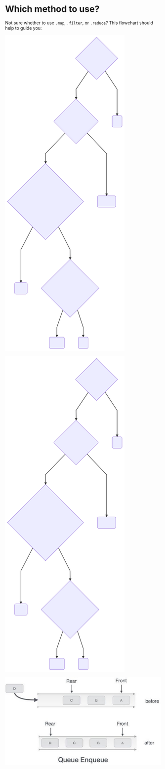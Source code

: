 # Which method to use?

Not sure whether to use `.map`, `.filter`, or `.reduce`? This flowchart should help to guide you:

![](../../.gitbook/assets/map-reduce-filter-flowchart.svg)

![flowchart](../../.gitbook/assets/map-reduce-filter-flowchart%20%281%29.svg)

![flowchart](../../.gitbook/assets/queue.jpg)

